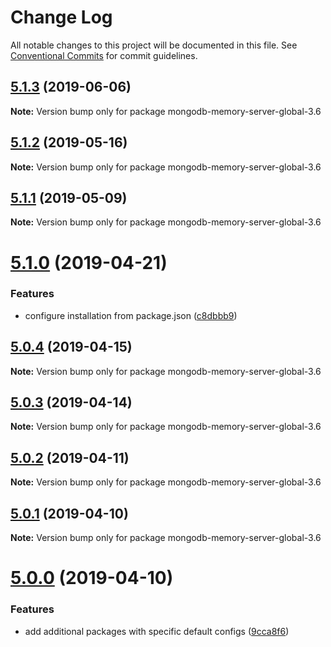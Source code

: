 # Change Log

All notable changes to this project will be documented in this file.
See [Conventional Commits](https://conventionalcommits.org) for commit guidelines.

## [5.1.3](https://github.com/nodkz/mongodb-memory-server/compare/v5.1.2...v5.1.3) (2019-06-06)

**Note:** Version bump only for package mongodb-memory-server-global-3.6





## [5.1.2](https://github.com/nodkz/mongodb-memory-server/compare/v5.1.1...v5.1.2) (2019-05-16)

**Note:** Version bump only for package mongodb-memory-server-global-3.6





## [5.1.1](https://github.com/nodkz/mongodb-memory-server/compare/v5.1.0...v5.1.1) (2019-05-09)

**Note:** Version bump only for package mongodb-memory-server-global-3.6





# [5.1.0](https://github.com/nodkz/mongodb-memory-server/compare/v5.0.4...v5.1.0) (2019-04-21)


### Features

* configure installation from package.json ([c8dbbb9](https://github.com/nodkz/mongodb-memory-server/commit/c8dbbb9))





## [5.0.4](https://github.com/nodkz/mongodb-memory-server/compare/v5.0.3...v5.0.4) (2019-04-15)

**Note:** Version bump only for package mongodb-memory-server-global-3.6





## [5.0.3](https://github.com/nodkz/mongodb-memory-server/compare/v5.0.2...v5.0.3) (2019-04-14)

**Note:** Version bump only for package mongodb-memory-server-global-3.6





## [5.0.2](https://github.com/nodkz/mongodb-memory-server/compare/v5.0.1...v5.0.2) (2019-04-11)

**Note:** Version bump only for package mongodb-memory-server-global-3.6





## [5.0.1](https://github.com/nodkz/mongodb-memory-server/compare/v5.0.0...v5.0.1) (2019-04-10)

**Note:** Version bump only for package mongodb-memory-server-global-3.6





# [5.0.0](https://github.com/nodkz/mongodb-memory-server/compare/v4.2.2...v5.0.0) (2019-04-10)


### Features

* add additional packages with specific default configs ([9cca8f6](https://github.com/nodkz/mongodb-memory-server/commit/9cca8f6))
